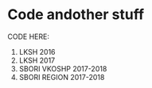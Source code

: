 # Code andother stuff
CODE HERE:
1. LKSH 2016
2. LKSH 2017
3. SBORI VKOSHP 2017-2018
4. SBORI REGION 2017-2018